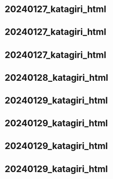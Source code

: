 # 20240127_katagiri_html
# 20240127_katagiri_html
# 20240127_katagiri_html
# 20240128_katagiri_html
# 20240129_katagiri_html
# 20240129_katagiri_html
# 20240129_katagiri_html
# 20240129_katagiri_html
